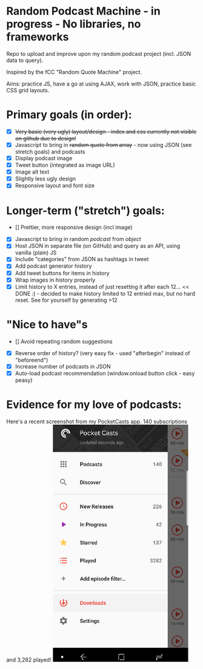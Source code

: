 # Random Podcast Machine - in progress - No libraries, no frameworks
Repo to upload and improve upon my random podcast project (incl. JSON data to query).

Inspired by the fCC "Random Quote Machine" project.

Aims: practice JS, have a go at using AJAX, work with JSON, practice basic CSS grid layouts.

# Primary goals (in order):
- [x] ~~Very basic (very ugly) layout/design - index and css currently not visible on github due to design!~~
- [x] Javascript to bring in ~~random quote from array~~ - now using JSON (see stretch goals) and podcasts
- [x] Display podcast image
- [x] Tweet button (integrated as image URL)
- [x] Image alt text
- [x] Slightly less ugly design
- [x] Responsive layout and font size

# Longer-term ("stretch") goals:
- [] Prettier, more responsive design (incl image)
- [x] Javascript to bring in random *podcast* from *object*
- [x] Host JSON in separate file (on GitHub) and query as an API, using vanilla (plain) JS
- [x] Include "categories" from JSON as hashtags in tweet
- [x] Add podcast generator history
- [x] Add tweet buttons for items in history
- [x] Wrap images in history properly
- [x] Limit history to X entries, instead of just resetting it after each 12... << DONE :) - decided to make history limited to 12 entried max, but no hard reset. See for yourself by generating >12 

# "Nice to have"s
- [] Avoid repeating random suggestions
- [x] Reverse order of history? (very easy fix - used "afterbegin" instead of "beforeend")
- [x] Increase number of podcasts in JSON
- [x] Auto-load podcast recommendation (window.onload button click - easy peasy)

# Evidence for my love of podcasts:
Here's a recent screenshot from my PocketCasts app. 140 subscriptions and 3,282 played!
![](PocketCastsScreenshot.png)